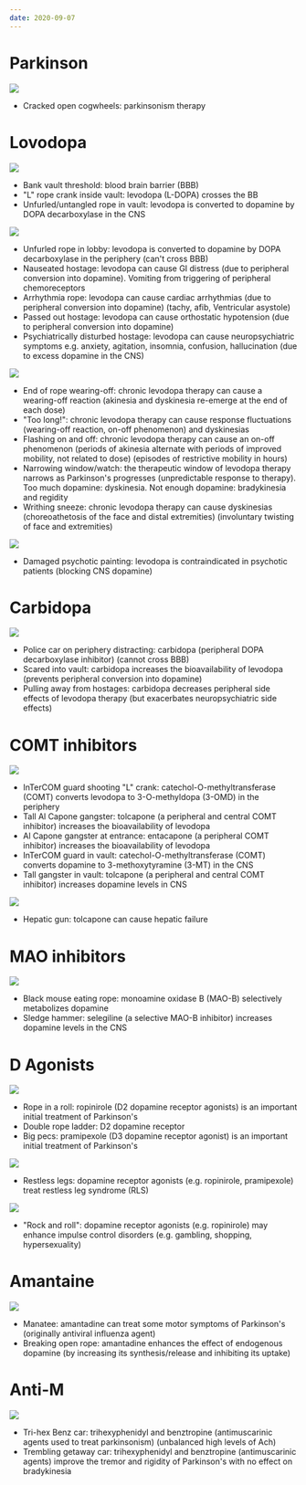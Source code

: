 ```yaml
---
date: 2020-09-07
---
```


# Parkinson

<!-- parkinson drug sketchy picture/symbol.. -->

![](https://photos.thisispiggy.com/file/wikiFiles/0mkNTGL.jpg)

- Cracked open cogwheels: parkinsonism therapy

# Lovodopa

<!-- Levodopa MOA.. -->

![](https://photos.thisispiggy.com/file/wikiFiles/0mkNTGL.jpg)

- Bank vault threshold: blood brain barrier (BBB)
- "L" rope crank inside vault: levodopa (L-DOPA) crosses the BB
- Unfurled/untangled rope in vault: levodopa is converted to dopamine by DOPA decarboxylase in the CNS

<!-- Levodopa acute SE.. -->

![](https://photos.thisispiggy.com/file/wikiFiles/0mkNTGL.jpg)

- Unfurled rope in lobby: levodopa is converted to dopamine by DOPA decarboxylase in the periphery (can't cross BBB)
- Nauseated hostage: levodopa can cause GI distress (due to peripheral conversion into dopamine). Vomiting from triggering of peripheral chemoreceptors
- Arrhythmia rope: levodopa can cause cardiac arrhythmias (due to peripheral conversion into dopamine) (tachy, afib, Ventricular asystole)
- Passed out hostage: levodopa can cause orthostatic hypotension (due to peripheral conversion into dopamine)
- Psychiatrically disturbed hostage: levodopa can cause neuropsychiatric symptoms e.g. anxiety, agitation, insomnia, confusion, hallucination (due to excess dopamine in the CNS)

<!-- Levodopa chronic SE.. -->

![](https://photos.thisispiggy.com/file/wikiFiles/0mkNTGL.jpg)

- End of rope wearing-off: chronic levodopa therapy can cause a wearing-off reaction (akinesia and dyskinesia re-emerge at the end of each dose)
- "Too long!": chronic levodopa therapy can cause response fluctuations (wearing-off reaction, on-off phenomenon) and dyskinesias
- Flashing on and off: chronic levodopa therapy can cause an on-off phenomenon (periods of akinesia alternate with periods of improved mobility, not related to dose) (episodes of restrictive mobility in hours)
- Narrowing window/watch: the therapeutic window of levodopa therapy narrows as Parkinson's progresses (unpredictable response to therapy). Too much dopamine: dyskinesia. Not enough dopamine: bradykinesia and regidity
- Writhing sneeze: chronic levodopa therapy can cause dyskinesias (choreoathetosis of the face and distal extremities) (involuntary twisting of face and extremities)

<!-- Levodopa CI.. -->

![](https://photos.thisispiggy.com/file/wikiFiles/0mkNTGL.jpg)

- Damaged psychotic painting: levodopa is contraindicated in psychotic patients (blocking CNS dopamine)

# Carbidopa

<!-- Carbidopa is, MOA, SE.. -->

![](https://photos.thisispiggy.com/file/wikiFiles/0mkNTGL.jpg)

- Police car on periphery distracting: carbidopa (peripheral DOPA decarboxylase inhibitor) (cannot cross BBB)
- Scared into vault: carbidopa increases the bioavailability of levodopa (prevents peripheral conversion into dopamine)
- Pulling away from hostages: carbidopa decreases peripheral side effects of levodopa therapy (but exacerbates neuropsychiatric side effects)

# COMT inhibitors

<!-- -apone drugs MOA, works where.. -->

![](https://photos.thisispiggy.com/file/wikiFiles/0mkNTGL.jpg)

- InTerCOM guard shooting "L" crank: catechol-O-methyltransferase (COMT) converts levodopa to 3-O-methyldopa (3-OMD) in the periphery
- Tall Al Capone gangster: tolcapone (a peripheral and central COMT inhibitor) increases the bioavailability of levodopa
- Al Capone gangster at entrance: entacapone (a peripheral COMT inhibitor) increases the bioavailability of levodopa
- InTerCOM guard in vault: catechol-O-methyltransferase (COMT) converts dopamine to 3-methoxytyramine (3-MT) in the CNS
- Tall gangster in vault: tolcapone (a peripheral and central COMT inhibitor) increases dopamine levels in CNS

<!-- tolcapone SE.. -->

![](https://photos.thisispiggy.com/file/wikiFiles/0mkNTGL.jpg)

- Hepatic gun: tolcapone can cause hepatic failure

# MAO inhibitors

<!-- selegiline MOA.. -->

![](https://photos.thisispiggy.com/file/wikiFiles/0mkNTGL.jpg)

- Black mouse eating rope: monoamine oxidase B (MAO-B) selectively metabolizes dopamine
- Sledge hammer: selegiline (a selective MAO-B inhibitor) increases dopamine levels in the CNS

# D Agonists

<!-- dopamine agonists include.. -->

![](https://photos.thisispiggy.com/file/wikiFiles/0mkNTGL.jpg)

- Rope in a roll: ropinirole (D2 dopamine receptor agonists) is an important initial treatment of Parkinson's
- Double rope ladder: D2 dopamine receptor
- Big pecs: pramipexole (D3 dopamine receptor agonist) is an important initial treatment of Parkinson's

<!-- dopamine agonists can also treat besides parkinson.. -->

![](https://photos.thisispiggy.com/file/wikiFiles/0mkNTGL.jpg)

- Restless legs: dopamine receptor agonists (e.g. ropinirole, pramipexole) treat restless leg syndrome (RLS)

<!-- dopamine agonists SE.. -->

![](https://photos.thisispiggy.com/file/wikiFiles/0mkNTGL.jpg)

- "Rock and roll": dopamine receptor agonists (e.g. ropinirole) may enhance impulse control disorders (e.g. gambling, shopping, hypersexuality)

# Amantaine

<!-- amantadine is, MOA.. -->

![](https://photos.thisispiggy.com/file/wikiFiles/0mkNTGL.jpg)

- Manatee: amantadine can treat some motor symptoms of Parkinson's (originally antiviral influenza agent)
- Breaking open rope: amantadine enhances the effect of endogenous dopamine (by increasing its synthesis/release and inhibiting its uptake)

# Anti-M

<!-- anti-M drugs include, MOA, does not treat.. -->

![](https://photos.thisispiggy.com/file/wikiFiles/0mkNTGL.jpg)

- Tri-hex Benz car: trihexyphenidyl and benztropine (antimuscarinic agents used to treat parkinsonism) (unbalanced high levels of Ach)
- Trembling getaway car: trihexyphenidyl and benztropine (antimuscarinic agents) improve the tremor and rigidity of Parkinson's with no effect on bradykinesia
